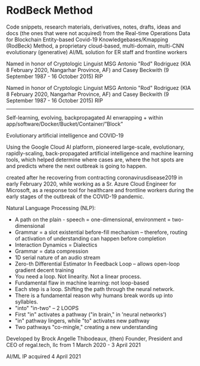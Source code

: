 # RodBeck Method

Code snippets, research materials, derivatives, notes, drafts, ideas and docs (the ones that were not acquired) from the Real-time Operations Data for Blockchain Entity-based Covid-19 Knowledgebases/Kmapping (RodBeck) Method, a proprietary cloud-based, multi-domain, multi-CNN evolutionary (generative) AI/ML solution for ER staff and frontline workers

Named in honor of Cryptologic Linguist MSG Antonio "Rod" Rodriguez (KIA 8 February 2020, Nangarhar Province, AF) and Casey Beckwith (9 September 1987 - 16 October 2015) RIP

Named in honor of Cryptologic Linguist MSG Antonio "Rod" Rodriguez (KIA 8 February 2020, Nangarhar Province, AF) and Casey Beckwith (9 September 1987 - 16 October 2015) RIP

_____________________________________

Self-learning, evolving, backpropagated AI enwrapping + within app/software/Docker/Bucket/Container/”Block”

Evolutionary artificial intelligence and COVID-19

Using the Google Cloud AI platform, pioneered large-scale, evolutionary, rapidly-scaling, back-propagated artificial intelligence and machine learning tools, which helped determine where cases are, where the hot spots are and predicts where the next outbreak is going to happen.

created after he recovering from contracting coronavirusdisease2019 in early February 2020, while working as a Sr. Azure Cloud Engineer for Microsoft, as a response tool for healthcare and frontline workers during the early stages of the outbreak of the COVID-19 pandemic.


Natural Language Processing (NLP):
- A path on the plain - speech = one-dimensional, environment = two-dimensional
- Grammar = a slot existential before-fill mechanism – therefore, routing of activation of understanding can happen before completion
- Interaction Dynamics = Dialectics
- Grammar = data compression
- 1D serial nature of an audio stream
- Zero-th Differential Estimator In Feedback Loop – allows open-loop gradient decent training
- You need a loop. Not linearity. Not a linear process.
- Fundamental flaw in machine learning: not loop-based
- Each step is a loop. Shifting the path through the neural network.
- There is a fundamental reason why humans break words up into syllables.
- "into" "in-two" – 2 LOOPS
- First "in" activates a pathway ("in brain," in 'neural networks')
- "in" pathway lingers, while "to" activates new pathway
- Two pathways "co-mingle," creating a new understanding


Developed by Brock Angelle Thibodeaux, (then) Founder, President and CEO of regal.tech, llc from 1 March 2020 - 3 April 2021

AI/ML IP acquired 4 April 2021
